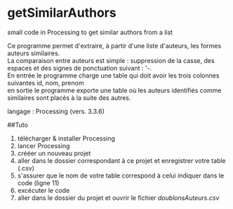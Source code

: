 # getSimilarAuthors
small code in Processing to get similar authors from a list


Ce programme permet d'extraire, à partir d'une liste d'auteurs, les formes auteurs similaires. <br />
La comparaison entre auteurs est simple : suppression de la casse, des espaces et des signes de ponctuation suivant : '-.  <br />
En entrée le programme charge une table qui doit avoir les trois colonnes suivantes id, nom, prenom <br />
en sortie le programme exporte une table où les auteurs identifiés comme similaires sont placés à la suite des autres.<br />

langage : Processing (vers. 3.3.6)

##Tuto
1. télécharger & installer Processing
2. lancer Processing
3. crééer un nouveau projet
4. aller dans le dossier correspondant à ce projet et enregistrer votre table (.csv)
5. s'assurer que le nom de votre table correspond à celui indiquer dans le code (ligne 11)
6. excécuter le code
7. aller dans le dossier du projet et ouvrir le fichier *doublonsAuteurs.csv*


